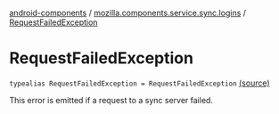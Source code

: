 [android-components](../index.md) / [mozilla.components.service.sync.logins](index.md) / [RequestFailedException](./-request-failed-exception.md)

# RequestFailedException

`typealias RequestFailedException = RequestFailedException` [(source)](https://github.com/mozilla-mobile/android-components/blob/master/components/service/sync-logins/src/main/java/mozilla/components/service/sync/logins/SyncableLoginsStorage.kt#L107)

This error is emitted if a request to a sync server failed.

